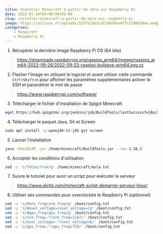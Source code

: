 ```yaml
---
title: Installer Minecraft à partir de zéro sur Raspberry Pi
date: 2022-01-26T09:00:00+01:00
slug: installer-minecraft-a-partir-de-zero-sur-raspberry-pi
image: https://azlinux.fr/uploads/5157e1bb2caf160f8ee4f7c2196d284a.webp
categories:
    - Minecraft
    - Raspberry Pi
---
```


1. Récupérer la dernière image Raspberry Pi OS (64 bits)

> https://downloads.raspberrypi.org/raspios_arm64/images/raspios_arm64-2022-09-26/2022-09-22-raspios-bullseye-arm64.img.xz

2. Flasher l'image en utilisant le logiciel et avant utiliser cette commande `Ctrl+Shift+X` pour afficher les paramètres supplémentaires activer le SSH et paramétrer le mot de passe

> https://www.raspberrypi.com/software/

3. Télécharger le fichier d'installation de Spigot Minecraft

```bash
wget https://hub.spigotmc.org/jenkins/job/BuildTools/lastSuccessfulBuild/artifact/target/BuildTools.jar
```

4. Télécharger le paquet Java, Git et Screen

```bash
sudo apt install -y openjdk-17-jdk git screen
```

5. Lancer l'installation

```bash
java -Xmx1024M -jar /home/minecraft/BuildTools.jar --rev 1.18.2
```

6. Accepter les conditions d'utilisation

```bash
sed -i 's/false/true/g' /home/minecraft/eula.txt
```

7. Suivre le tutoriel pour avoir un script pour exécuter le serveur

> https://www.skritz.com/minecraft-script-demarrer-serveur-linux/

8. Utiliser ses commandes pour overclockée le Raspberry Pi (optionnel)

```bash
sed -i 's/#arm_freq/arm_freq/g' /boot/config.txt
sed -i 's/#over_voltage=/over_voltage=/g' /boot/config.txt
sed -i 's/#gpu_freq/gpu_freq/g' /boot/config.txt
sed -i 's/arm_freq=.*/arm_freq=2147/' /boot/config.txt
sed -i 's/over_voltage=.*/over_voltage=6/' /boot/config.txt
sed -i 's/gpu_freq=.*/gpu_freq=750/' /boot/config.txt
```
